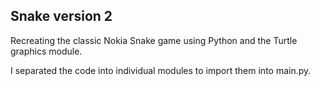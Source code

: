 ## Snake version 2
Recreating the classic Nokia Snake game using Python and the Turtle graphics module.

I separated the code into individual modules to import them into main.py.
